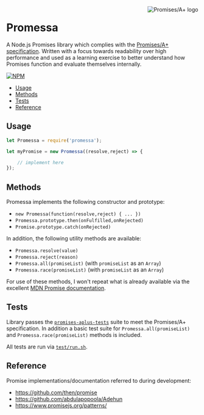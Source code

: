 <a href="http://promises-aplus.github.com/promises-spec">
	<img src="http://promises-aplus.github.com/promises-spec/assets/logo-small.png" align="right" alt="Promises/A+ logo" />
</a>

# Promessa
A Node.js Promises library which complies with the [Promises/A+ specification](http://promises-aplus.github.com/promises-spec). Written with a focus towards readability over high performance and used as a learning exercise to better understand how Promises function and evaluate themselves internally.

[![NPM](https://nodei.co/npm/promessa.png?downloads=true)](https://nodei.co/npm/promessa/)

- [Usage](#usage)
- [Methods](#methods)
- [Tests](#tests)
- [Reference](#reference)

## Usage
```js
let Promessa = require('promessa');

let myPromise = new Promessa((resolve,reject) => {

	// implement here
});
```

## Methods
Promessa implements the following constructor and prototype:
- `new Promessa(function(resolve,reject) { ... })`
- `Promessa.prototype.then(onFulfilled,onRejected)`
- `Promise.prototype.catch(onRejected)`

In addition, the following utility methods are available:
- `Promessa.resolve(value)`
- `Promessa.reject(reason)`
- `Promessa.all(promiseList)` (with `promiseList` as an `Array`)
- `Promessa.race(promiseList)` (with `promiseList` as an `Array`)

For use of these methods, I won't repeat what is already available via the excellent [MDN Promise documentation](https://developer.mozilla.org/en/docs/Web/JavaScript/Reference/Global_Objects/Promise).

## Tests
Library passes the [`promises-aplus-tests`](https://www.npmjs.com/package/promises-aplus-tests) suite to meet the Promises/A+ specification. In addition a basic test suite for `Promessa.all(promiseList)` and `Promessa.race(promiseList)` methods is included.

All tests are run via [`test/run.sh`](test/run.sh).

## Reference
Promise implementations/documentation referred to during development:
- https://github.com/then/promise
- https://github.com/abdulapopoola/Adehun
- https://www.promisejs.org/patterns/
